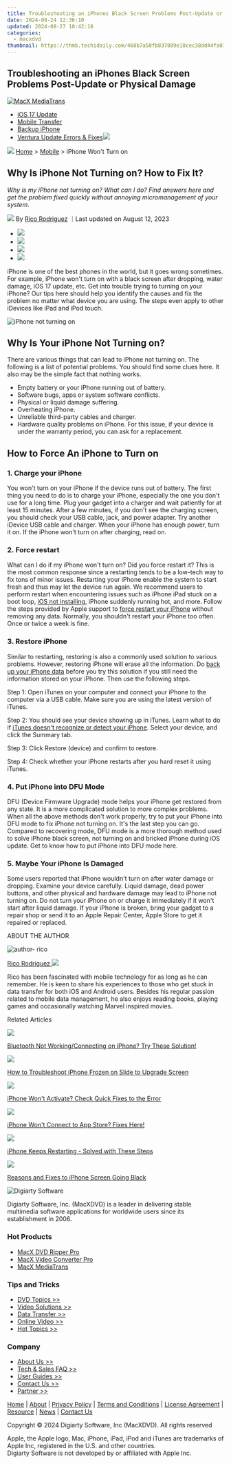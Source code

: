 ```yaml
---
title: Troubleshooting an iPhones Black Screen Problems Post-Update or Physical Damage
date: 2024-08-24 12:36:10
updated: 2024-08-27 10:42:18
categories:
  - macxdvd
thumbnail: https://thmb.techidaily.com/468b7a50fb837089e10cec38dd44fa01aaab4078b704b313fd2f69558ac117bb.png
---
```


## Troubleshooting an iPhones Black Screen Problems Post-Update or Physical Damage

[![MacX MediaTrans](https://www.macxdvd.com/mobile/../image-style/new-seo/icon10.png)](https://tools.techidaily.com/macxdvd/products/)

* [iOS 17 Update](https://tools.techidaily.com/macxdvd/products/)
* [Mobile Transfer](https://tools.techidaily.com/macxdvd/products/)
* [Backup iPhone](https://tools.techidaily.com/macxdvd/products/)
* [Ventura Update Errors & Fixes](https://tools.techidaily.com/macxdvd/products/)![](https://www.macxdvd.com/mobile/article-image/hot.gif)



![](https://www.macxdvd.com/mobile/../image-style/new-seo/icon7.png) [Home](https://tools.techidaily.com/macxdvd/products/) \> [Mobile](https://tools.techidaily.com/macxdvd/products/) \> iPhone Won't Turn on

## Why Is iPhone Not Turning on?  How to Fix It?



_Why is my iPhone not turning on? What can I do? Find answers here and get the problem fixed quickly without annoying micromanagement of your system._ 

![](https://www.macxdvd.com/mobile/../image-style/new-seo/icon6.png) By [Rico Rodriguez](https://www.linkedin.com/in/rico-rodriguez-06815a104/) ｜Last updated on August 12, 2023

* [![](https://www.macxdvd.com/mobile/../image-style/new-seo/share-fa.jpg)](https://www.facebook.com/sharer/sharer.php?u=https://www.macxdvd.com/mobile/iphone-wont-turn-on-fixed.htm)
* [![](https://www.macxdvd.com/mobile/../image-style/new-seo/share-tw.jpg)](https://twitter.com/intent/tweet?url=https://www.macxdvd.com/mobile/iphone-wont-turn-on-fixed.htm)
* [![](https://www.macxdvd.com/mobile/../image-style/new-seo/share-email.jpg)](https://www.macxdvd.com/mobile/mailto:info@example.com?&subject=&body=https://www.macxdvd.com/mobile/iphone-wont-turn-on-fixed.htm)
* [![](https://www.macxdvd.com/mobile/../image-style/new-seo/share-in.jpg)](https://www.linkedin.com/shareArticle?mini=true&url=https://www.macxdvd.com/mobile/iphone-wont-turn-on-fixed.htm&title=&summary=https://www.macxdvd.com/mobile/iphone-wont-turn-on-fixed.htm&source=)

iPhone is one of the best phones in the world, but it goes wrong sometimes. For example, iPhone won't turn on with a black screen after dropping, water damage, iOS 17 update, etc. Get into trouble trying to turning on your iPhone? Our tips here should help you identify the causes and fix the problem no matter what device you are using. The steps even apply to other iDevices like iPad and iPod touch.

![iPhone not turning on](https://www.macxdvd.com/mobile/article-image/iphone-wont-turn-on.jpg) 

## Why Is Your iPhone Not Turning on?

There are various things that can lead to iPhone not turning on. The following is a list of potential problems. You should find some clues here. It also may be the simple fact that nothing works. 

* Empty battery or your iPhone running out of battery.
* Software bugs, apps or system software conflicts.
* Physical or liquid damage suffering.
* Overheating iPhone.
* Unreliable third-party cables and charger.
* Hardware quality problems on iPhone. For this issue, if your device is under the warranty period, you can ask for a replacement.

## How to Force An iPhone to Turn on 

### 1\. Charge your iPhone

You won't turn on your iPhone if the device runs out of battery. The first thing you need to do is to charge your iPhone, especially the one you don't use for a long time. Plug your gadget into a charger and wait patiently for at least 15 minutes. After a few minutes, if you don't see the charging screen, you should check your USB cable, jack, and power adapter. Try another iDevice USB cable and charger. When your iPhone has enough power, turn it on. If the iPhone won't turn on after charging, read on. 

### 2\. Force restart

What can I do if my iPhone won't turn on? Did you force restart it? This is the most common response since a restarting tends to be a low-tech way to fix tons of minor issues. Restarting your iPhone enable the system to start fresh and thus may let the device run again. We recommend users to perform restart when encountering issues such as iPhone iPad stuck on a boot loop, [iOS not installing](https://tools.techidaily.com/macxdvd/products/), iPhone suddenly running hot, and more. Follow the steps provided by Apple support to [force restart your iPhone](https://support.apple.com/en-us/HT201559) without removing any data. Normally, you shouldn't restart your iPhone too often. Once or twice a week is fine. 

### 3\. Restore iPhone

Similar to restarting, restoring is also a commonly used solution to various problems. However, restoring iPhone will erase all the information. Do [back up your iPhone data](https://tools.techidaily.com/macxdvd/products/) before you try this solution if you still need the information stored on your iPhone. Then use the following steps. 

Step 1: Open iTunes on your computer and connect your iPhone to the computer via a USB cable. Make sure you are using the latest version of iTunes. 

Step 2: You should see your device showing up in iTunes. Learn what to do if [iTunes doesn't recognize or detect your iPhone](https://tools.techidaily.com/macxdvd/products/). Select your device, and click the Summary tab. 

Step 3: Click Restore (device) and confirm to restore. 

Step 4: Check whether your iPhone restarts after you hard reset it using iTunes. 

### 4\. Put iPhone into DFU Mode

DFU (Device Firmware Upgrade) mode helps your iPhone get restored from any state. It is a more complicated solution to more complex problems. When all the above methods don't work properly, try to put your iPhone into DFU mode to fix iPhone not turning on. It's the last step you can go. Compared to recovering mode, DFU mode is a more thorough method used to solve iPhone black screen, not turning on and bricked iPhone during iOS update. Get to know how to put iPhone into DFU mode here. 

### 5\. Maybe Your iPhone Is Damaged

Some users reported that iPhone wouldn't turn on after water damage or dropping. Examine your device carefully. Liquid damage, dead power buttons, and other physical and hardware damage may lead to iPhone not turning on. Do not turn your iPhone on or charge it immediately if it won't start after liquid damage. If your iPhone is broken, bring your gadget to a repair shop or send it to an Apple Repair Center, Apple Store to get it repaired or replaced. 

ABOUT THE AUTHOR

![author- rico](https://www.macxdvd.com/mobile/../image-style/new-seo/rico.png) 

[Rico Rodriguez ![](https://www.macxdvd.com/mobile/../image-style/new-seo/share-in1.jpg)](https://www.linkedin.com/in/rico-rodriguez-06815a104/) 

Rico has been fascinated with mobile technology for as long as he can remember. He is keen to share his experiences to those who get stuck in data transfer for both iOS and Android users. Besides his regular passion related to mobile data management, he also enjoys reading books, playing games and occasionally watching Marvel inspired movies.



Related Articles

![](https://www.macxdvd.com/mobile/../image-style/new-seo/pic7.jpg)

[Bluetooth Not Working/Connecting on iPhone? Try These Solution!](https://tools.techidaily.com/macxdvd/products/) 

![](https://www.macxdvd.com/mobile/../image-style/new-seo/pic6.jpg)

[How to Troubleshoot iPhone Frozen on Slide to Upgrade Screen](https://tools.techidaily.com/macxdvd/products/) 

![](https://www.macxdvd.com/mobile/../image-style/new-seo/pic5.jpg)

[iPhone Won't Activate? Check Quick Fixes to the Error](https://tools.techidaily.com/macxdvd/products/) 

![](https://www.macxdvd.com/mobile/../image-style/new-seo/pic4.jpg)

[iPhone Won't Connect to App Store? Fixes Here!](https://tools.techidaily.com/macxdvd/products/) 

![](https://www.macxdvd.com/mobile/../image-style/new-seo/pic3.jpg)

[iPhone Keeps Restarting - Solved with These Steps](https://tools.techidaily.com/macxdvd/products/) 

![](https://www.macxdvd.com/mobile/../image-style/new-seo/pic2.jpg)

[Reasons and Fixes to iPhone Screen Going Black](https://tools.techidaily.com/macxdvd/products/) 



![Digiarty Software](https://www.macxdvd.com/mobile/../icon/logo.png) 

Digiarty Software, Inc. (MacXDVD) is a leader in delivering stable multimedia software applications for worldwide users since its establishment in 2006.

### Hot Products

* [MacX DVD Ripper Pro](https://tools.techidaily.com/macxdvd/products/)
* [MacX Video Converter Pro](https://tools.techidaily.com/macxdvd/products/)
* [MacX MediaTrans](https://tools.techidaily.com/macxdvd/products/)

### Tips and Tricks

* [DVD Topics >>](https://tools.techidaily.com/macxdvd/products/)
* [Video Solutions >>](https://tools.techidaily.com/macxdvd/products/)
* [Data Transfer >>](https://tools.techidaily.com/macxdvd/products/)
* [Online Video >>](https://tools.techidaily.com/macxdvd/products/)
* [Hot Topics >>](https://tools.techidaily.com/macxdvd/products/)

### Company

* [About Us >>](https://tools.techidaily.com/macxdvd/products/)
* [Tech & Sales FAQ >>](https://tools.techidaily.com/macxdvd/products/)
* [User Guides >>](https://tools.techidaily.com/macxdvd/products/)
* [Contact Us >>](https://tools.techidaily.com/macxdvd/products/)
* [Partner >>](https://tools.techidaily.com/macxdvd/products/)



[Home](https://tools.techidaily.com/macxdvd/products/) | [About](https://tools.techidaily.com/macxdvd/products/) | [Privacy Policy](https://tools.techidaily.com/macxdvd/products/) | [Terms and Conditions](https://tools.techidaily.com/macxdvd/products/) | [License Agreement](https://tools.techidaily.com/macxdvd/products/) | [Resource](https://tools.techidaily.com/macxdvd/products/) | [News](https://tools.techidaily.com/macxdvd/products/) | [Contact Us](https://tools.techidaily.com/macxdvd/products/)

Copyright © 2024 Digiarty Software, Inc (MacXDVD). All rights reserved

Apple, the Apple logo, Mac, iPhone, iPad, iPod and iTunes are trademarks of Apple Inc, registered in the U.S. and other countries.  
Digiarty Software is not developed by or affiliated with Apple Inc.

<ins class="adsbygoogle"
     style="display:block"
     data-ad-format="autorelaxed"
     data-ad-client="ca-pub-7571918770474297"
     data-ad-slot="1223367746"></ins>



<ins class="adsbygoogle"
     style="display:block"
     data-ad-client="ca-pub-7571918770474297"
     data-ad-slot="8358498916"
     data-ad-format="auto"
     data-full-width-responsive="true"></ins>
